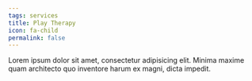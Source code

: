 ```yaml
---
tags: services
title: Play Therapy
icon: fa-child
permalink: false
---
```

Lorem ipsum dolor sit amet, consectetur adipisicing elit. Minima maxime quam architecto quo inventore harum ex magni, dicta impedit.
